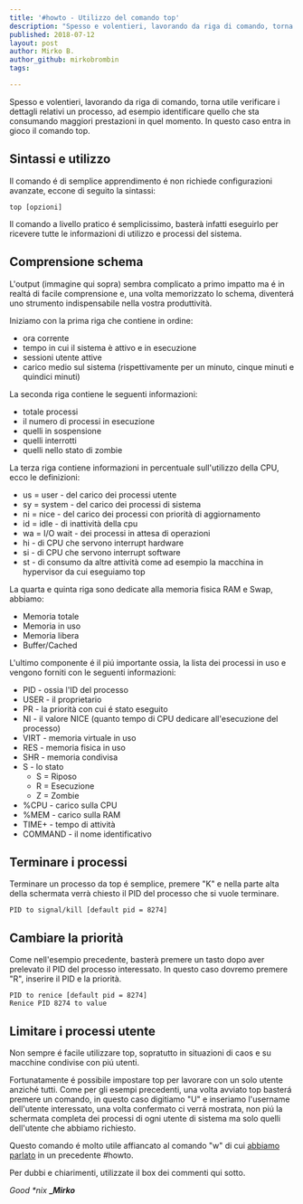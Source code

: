 ```yaml
---
title: '#howto - Utilizzo del comando top'
description: "Spesso e volentieri, lavorando da riga di comando, torna utile verificare i dettagli relativi un processo.."
published: 2018-07-12
layout: post
author: Mirko B.
author_github: mirkobrombin
tags:

---
```

Spesso e volentieri, lavorando da riga di comando, torna utile verificare i dettagli relativi un processo, ad esempio identificare quello che sta consumando maggiori prestazioni in quel momento. In questo caso entra in gioco il comando top.

## Sintassi e utilizzo

Il comando é di semplice apprendimento é non richiede configurazioni avanzate, eccone di seguito la sintassi:

    top [opzioni]

Il comando a livello pratico é semplicissimo, basterà infatti eseguirlo per ricevere tutte le informazioni di utilizzo e processi del sistema.

## Comprensione schema

L'output (immagine qui sopra) sembra complicato a primo impatto ma é in realtá di facile comprensione e, una volta memorizzato lo schema, diventerá uno strumento indispensabile nella vostra produttività.

Iniziamo con la prima riga che contiene in ordine:

*   ora corrente
*   tempo in cui il sistema è attivo e in esecuzione
*   sessioni utente attive
*   carico medio sul sistema (rispettivamente per un minuto, cinque minuti e quindici minuti)

La seconda riga contiene le seguenti informazioni:

*   totale processi
*   il numero di processi in esecuzione
*   quelli in sospensione
*   quelli interrotti
*   quelli nello stato di zombie

La terza riga contiene informazioni in percentuale sull'utilizzo della CPU, ecco le definizioni:

*   us = user - del carico dei processi utente
*   sy = system -  del carico dei processi di sistema
*   ni = nice - del carico dei processi con priorità di aggiornamento
*   id = idle - di inattività della cpu
*   wa = I/O wait - dei processi in attesa di operazioni
*   hi - di CPU che servono interrupt hardware
*   si - di CPU che servono interrupt software
*   st - di consumo da altre attività come ad esempio la macchina in hypervisor da cui eseguiamo top

La quarta e quinta riga sono dedicate alla memoria fisica RAM e Swap, abbiamo:

*   Memoria totale
*   Memoria in uso
*   Memoria libera
*   Buffer/Cached

L'ultimo componente é il piú importante ossia, la lista dei processi in uso e vengono forniti con le seguenti informazioni:

*   PID - ossia l'ID del processo
*   USER - il proprietario
*   PR - la priorità con cui é stato eseguito
*   NI - il valore NICE (quanto tempo di CPU dedicare all'esecuzione del processo)
*   VIRT - memoria virtuale in uso
*   RES - memoria fisica in uso
*   SHR - memoria condivisa
*   S - lo stato  
    - S = Riposo  
    - R = Esecuzione  
    - Z = Zombie
*   %CPU - carico sulla CPU
*   %MEM - carico sulla RAM
*   TIME+ - tempo di attività
*   COMMAND - il nome identificativo

## Terminare i processi

Terminare un processo da top é semplice, premere "K" e nella parte alta della schermata verrà chiesto il PID del processo che si vuole terminare.

    PID to signal/kill [default pid = 8274]

## Cambiare la priorità

Come nell'esempio precedente, basterà premere un tasto dopo aver prelevato il PID del processo interessato. In questo caso dovremo premere "R", inserire il PID e la priorità.

    PID to renice [default pid = 8274]
    Renice PID 8274 to value

## Limitare i processi utente

Non sempre é facile utilizzare top, sopratutto in situazioni di caos e su macchine condivise con piú utenti.

Fortunatamente é possibile impostare top per lavorare con un solo utente anziché tutti. Come per gli esempi precedenti, una volta avviato top basterá premere un comando, in questo caso digitiamo "U" e inseriamo l'username dell'utente interessato, una volta confermato ci verrá mostrata, non piú la schermata completa dei processi di ogni utente di sistema ma solo quelli dell'utente che abbiamo richiesto.

Questo comando é molto utile affiancato al comando "w" di cui [abbiamo parlato](https://linuxhub.it/article/howto-utilizzo-del-comando-w) in un precedente #howto.

Per dubbi e chiarimenti, utilizzate il box dei commenti qui sotto. 

_Good *nix_ **__Mirko_**